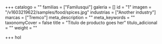 +++
catalogo = ""
familias = ["Familusqui"]
galeria = []
id = "1"
imagen = "/v1603219622/samples/food/spices.jpg"
industrias = ["Another industry"]
marcas = ["Tremco"]
meta_description = ""
meta_keywords = ""
taxonomyCover = false
title = "Titulo de producto goes her"
titulo_adicional = ""
weight = ""

+++
hol